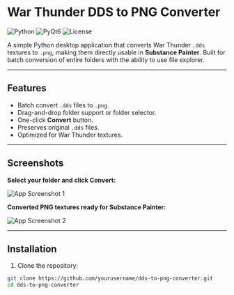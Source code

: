 # War Thunder DDS to PNG Converter

![Python](https://img.shields.io/badge/python-3.11-blue?logo=python)
![PyQt6](https://img.shields.io/badge/PyQt6-6.9.1-green)
![License](https://img.shields.io/badge/license-MIT-lightgrey)

A simple Python desktop application that converts War Thunder `.dds` textures to `.png`, making them directly usable in **Substance Painter**. Built for batch conversion of entire folders with the ability to use file explorer.

---

## Features

- Batch convert `.dds` files to `.png`.
- Drag-and-drop folder support or folder selector.
- One-click **Convert** button.
- Preserves original `.dds` files.
- Optimized for War Thunder textures.

---

## Screenshots

**Select your folder and click Convert:**

![App Screenshot 1](screenshots/screenshot1.png)

**Converted PNG textures ready for Substance Painter:**

![App Screenshot 2](screenshots/screenshot2.png)



---

## Installation

1. Clone the repository:

```bash
git clone https://github.com/yourusername/dds-to-png-converter.git
cd dds-to-png-converter
